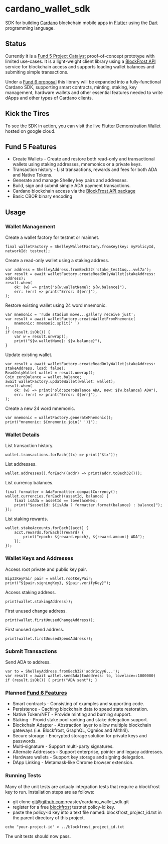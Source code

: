 # cardano_wallet_sdk

SDK for building [Cardano](https://cardano.org) blockchain mobile apps in [Flutter](https://flutter.dev) using the [Dart](https://dart.dev) programming language.

## Status

Currently it is a [Fund 5 Project Catalyst](https://cardano.ideascale.com/a/dtd/Cardano-Wallet-Flutter-SDK/352623-48088) proof-of-concept prototype with limited use-cases. It is a light-weight client library using a [BlockFrost API](https://pub.dev/packages/blockfrost) service for blockchain access and supports loading wallet balances and submiting simple transactions. 

Under a [Fund 6 proposal](https://cardano.ideascale.com/a/dtd/Cardano-Wallet-Flutter-SDK-Fund6/368970-48088) this library will be expanded into a fully-functional Cardano SDK, supporting smart contracts, minting, staking, key management, hardware wallets and other essential features needed to write dApps and other types of Cardano clients.

## Kick the Tires
To see the SDK in action, you can visit the live [Flutter Demonstration Wallet](https://flutter-cardano-wallet.web.app/) hosted on google cloud.

## Fund 5 Features
* Create Wallets - Create and restore both read-only and transactional wallets using staking addresses, mnemonics or a private keys.
* Transaction history - List transactions, rewards and fees for both ADA and Native Tokens.
* Generate and manage Shelley key pairs and addresses.
* Build, sign and submit simple ADA payment transactions.
* Cardano blockchain access via the [BlockFrost API package](https://github.com/reaster/blockfrost_api)
* Basic CBOR binary encoding

## Usage


### Wallet Management

Create a wallet factory for testnet or mainnet.
```
final walletFactory = ShelleyWalletFactory.fromKey(key: myPolicyId, networkId: testnet);
```

Create a read-only wallet using a staking address.
```
var address = ShelleyAddress.fromBech32('stake_test1uq...vwl7a');
var result = await walletFactory.createReadOnlyWallet(stakeAddress: address);
result.when(
    ok: (w) => print("${w.walletName}: ${w.balance}"),
    err: (err) => print("Error: ${err}"),
);
```

Restore existing wallet using 24 word mnemonic.
```
var mnemonic = 'rude stadium move...gallery receive just';
var result = await walletFactory.createWalletFromMnemonic(
    mnemonic: mnemonic.split(' ')
);
if (result.isOk()) {
    var w = result.unwrap();
    print("${w.walletName}: ${w.balance}"),
}
```

Update existing wallet.
```
var result = await walletFactory.createReadOnlyWallet(stakeAddress: stakeAddress, load: false);
ReadOnlyWallet wallet = result.unwrap();
Coin zeroBalance = wallet.balance;
await walletFactory.updateWallet(wallet: wallet);
result.when(
    ok: (w) => print("old:$zeroBalance ADA, new: ${w.balance} ADA"),
    err: (err) => print("Error: ${err}"),
);
```

Create a new 24 word mnemonic.
```
var mnemonic = walletFactory.generateMnemonic();
print("mnemonic: ${mnemonic.join(' ')}");
```

### Wallet Details

List transaction history.
```
wallet.transactions.forEach((tx) => print("$tx"));
```

List addresses.
```
wallet.addresses().forEach((addr) => print(addr.toBech32()));
```

List currency balances.
```
final formatter = AdaFormattter.compactCurrency();
wallet.currencies.forEach((assetId, balance) {
    final isAda = assetId == lovelaceHex;
    print("$assetId: ${isAda ? formatter.format(balance) : balance}");
});
```

List staking rewards.
```
wallet.stakeAccounts.forEach((acct) {
    acct.rewards.forEach((reward) {
        print("epoch: ${reward.epoch}, ${reward.amount} ADA");
    });
});
```

### Wallet Keys and Addresses 


Access root private and public key pair.
```
Bip32KeyPair pair = wallet.rootKeyPair;
print("${pair.signingKey}, ${pair.verifyKey}");
```

Access staking address.
```
print(wallet.stakingAddress));
```

First unused change address.
```
print(wallet.firstUnusedChangeAddress));
```

First unused spend address.
```
print(wallet.firstUnusedSpendAddress));
```

### Submit Transactions

Send ADA to address.
```
var to = ShelleyAddress.fromBech32('addr1qyy6...');
var result = await wallet.sendAda(toAddress: to, lovelace=:1000000)
if (result.isOk()) { print("ADA sent"); }
```


### Planned [Fund 6 Features](https://cardano.ideascale.com/a/dtd/Cardano-Wallet-Flutter-SDK-Fund6/368970-48088)
* Smart contracts - Consisting of examples and supporting code.
* Persistence - Caching blockchain data to speed state restoration.
* Native Token/NFT - Provide minting and burning support.
* Staking - Provid stake pool ranking and stake delegation support.
* Blockchain Adapter - Abstraction layer to allow multiple blockchain gateways (i.e. Blockfrost, GraphQL, Ogmios and Mithril).
* Secure storage - Encrypted storage solution for private keys and passwords.
* Multi-signature - Support multi-party signatures.
* Alternate Addresses - Support enterprise, pointer and legacy addresses.
* Hardware wallets - Support key storage and signing delegation.
* DApp Linking - Metamask-like Chrome browser extension.

### Running Tests
Many of the unit tests are actualy integration tests that require a blockfrost key to run. Installation steps are as follows:
* git clone git@github.com:reaster/cardano_wallet_sdk.git
* register for a free [blockfrost](https://blockfrost.io/) testnet policy-id key.
* paste the policy-id key into a text file named: blockfrost_project_id.txt in the parent directory of this project.

```
echo "your-project-id" > ../blockfrost_project_id.txt
```
The unit tests should now pass.
